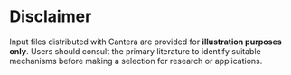 # Disclaimer

Input files distributed with Cantera are provided for **illustration purposes only**.
Users should consult the primary literature to identify suitable mechanisms before
making a selection for research or applications.

